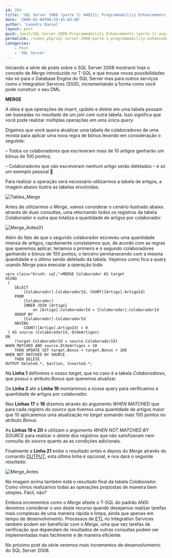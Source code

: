 ```yaml
---
id: 264
title: 'SQL Server 2008 (parte 1) &#8211; Programmability Enhancements'
date: '2009-02-09T00:59:45-03:00'
author: 'Leandro Daniel'
layout: post
guid: /post/SQL-Server-2008-Programmability-Enhancements-(parte-1).aspx
permalink: /index.php/sql-server-2008-parte-1-programmability-enhancements/
categories:
    - Post
    - 'SQL Server'
---
```


Iniciando a série de posts sobre o SQL Server 2008 mostrarei hoje o conceito de *Merge* introduzido no T-SQL e que trouxe novas possibilidades não só para o Database Engine do SQL Server mas para outros serviços como o Integration Services (SSIS), incrementando a forma como você pode construir o seu DML.

 **MERGE**

A idéia é que operações de *insert*, *update* e *delete* em uma tabela possam ser baseadas no resultado de um *join* com outra tabela. Isso significa que você pode realizar múltiplas operações em uma única *query*.

Digamos que você queira atualizar uma tabela de colaboradores de uma revista para aplicar uma nova regra de bônus levando em consideração o seguinte:

– Todos os colaboradores que escreveram mais de 10 artigos ganharão um bônus de 100 pontos;

– Colaboradores que não escreveram nenhum artigo serão deletados – é só um exemplo pessoal 🙂

Para realizar a operação será necessário utilizarmos a tabela de artigos, a imagem abaixo ilustra as tabelas envolvidas.

![Tables_Merge](http://leandrodaniel.com/pics/WindowsLiveWriter/SQLServer2008ProgrammabilityEnhancements_C48/Tables_Merge_ec68be90-95b4-40ca-aeed-ff1c2274c959.gif "Tables_Merge")

Antes de utilizarmos o *Merge*, vamos considerar o cenário ilustrado abaixo através de duas consultas, uma retornando todos os registros da tabela *Colaborador* e outra que totaliza a quantidade de artigos por colaborador:

 ![Merge_Antes01](http://leandrodaniel.com/pics/WindowsLiveWriter/SQLServer2008ProgrammabilityEnhancements_C48/Merge_Antes01_2540cff8-3ca5-4543-a1b3-4a75c619e4d0.gif "Merge_Antes01")

Além do fato de que o segundo colaborador escreveu uma quantidade imensa de artigos, rapidamente constatamos que, de acordo com as regras que queremos aplicar, teríamos o primeiro e o segundo colaboradores ganhando o bônus de 100 pontos, o terceiro permanecendo com a mesma quantidade e o último sendo deletado da tabela. Vejamos como fica a query usando *Merge* para executar a operação toda:

```
<pre class="brush: sql;">MERGE Colaborador AS target
USING 
 (
	SELECT 
		[Colaborador].ColaboradorId, COUNT([Artigo].ArtigoId)
	FROM 
		[Colaborador]
		INNER JOIN [Artigo]
			on [Artigo].ColaboradorId = [Colaborador].ColaboradorId
	GROUP BY
		[Colaborador].ColaboradorId
	HAVING
		COUNT([Artigo].ArtigoId) > 0
 ) AS source (ColaboradorId, QtdeArtigos)
ON 
	(target.ColaboradorId = source.ColaboradorId)
WHEN MATCHED AND source.QtdeArtigos > 10
    THEN UPDATE SET target.Bonus = target.Bonus + 100
WHEN NOT MATCHED BY SOURCE 
	THEN DELETE
OUTPUT Deleted.*, $action, Inserted.*;
```

   
Na **Linha 1** definimos o nosso *target*, que no caso é a tabela *Colaboradores*, que possui o atributo *Bonus* que queremos atualizar.

Da **Linha 2** até a **Linha 16** montaremos a nossa query para verificamos a quantidade de artigos por colaborador.

Nas **Linhas 17** e **18** dizemos através do argumento *WHEN MATCHED* que para cada registro do *source* que tivemos uma quantidade de artigos maior que 10 aplicaremos uma atualização no *target* somando mais 100 pontos no atributo *Bonus*.

As **Linhas 19 e 20** e utilizam o argumento *WHEN NOT MATCHED BY SOURCE* para realizar o *delete* dos registros que não satisfizeram nem consulta do *source* quanto as as condições adicionais.

Finalmente a **Linha 21** exibe o resultado antes e depois do *Merge* através do comando [OUTPUT](http://msdn.microsoft.com/en-us/library/ms177564), esta última linha é opcional, e nos dará o seguinte resultado:

![Merge_Antes](http://leandrodaniel.com/pics/WindowsLiveWriter/SQLServer2008ProgrammabilityEnhancements_C48/Merge_Antes_cd731c4a-a277-463b-8569-54f7f557fc66.gif "Merge_Antes")

Na imagem acima também está o resultado final da tabela *Colaborador*. Como vimos realizamos todas as operações propostas de maneira bem simples. Fácil, não?

Embora incrementos como o *Merge* afaste o T-SQL do padrão ANSI devemos considerar o uso deste recurso quando desejamos realizar tarefas mais complexas de uma maneira rápida e limpa, ainda que apenas em tempo de desenvolvimento. Processos de <acronym title="Extract Transform Load">ETL</acronym> no Integration Services também podem ser beneficiar com o *Merge*, uma que vez tarefas de verificação que dependam de resultados de outras consultas podem ser implementadas mais facilmente e de maneira eficiente.

No próximo post da série veremos mais incrementos de desenvolvimento do SQL Server 2008.